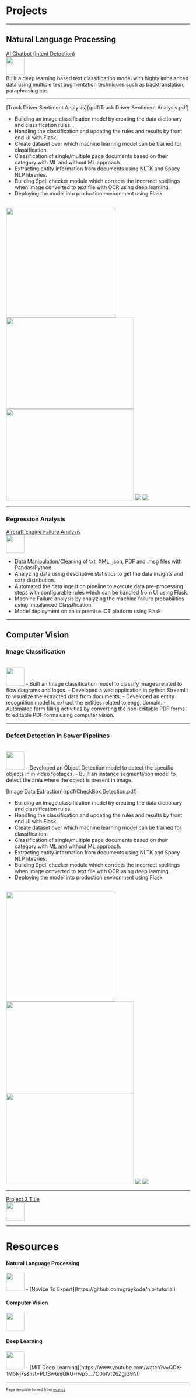 # Projects

---

## Natural Language Processing 

[AI Chatbot (Intent Detection)](/sample_page)
<br>
<img src="images/wait.png?raw=true" width="50" height="50"/>
<br>
Built a deep learning based text classification model with highly imbalanced data using multiple text augmentation techniques such as backtranslation, paraphrasing etc.
<br>
<a href="#"><img src="https://img.shields.io/badge/Python-white?logo=Python" alt=""></a>

---
[Truck Driver Sentiment Analysis](/pdf/Truck Driver Sentiment Analysis.pdf)
<br>
-	Building an image classification model by creating the data dictionary and classification rules.
-	Handling the classification and updating the rules and results by front end UI with Flask.
-	Create dataset over which machine learning model can be trained for classification.
-	Classification of single/multiple page documents based on their category with ML and without ML approach.
-	Extracting entity information from documents using NLTK and Spacy NLP libraries.
-	Building Spell checker module which corrects the incorrect spellings when image converted to text file with OCR using deep learning.
-	Deploying the model into production environment using Flask.
<br>
<img src="images/sentiment_analysis_cm.jpg?raw=true" width="300" height="300"/>
<img src="images/sentiment_analysis_wc_pos.jpg?raw=true" width="350" height="250"/>
<img src="images/sentiment_analysis_wc.jpg?raw=true" width="350" height="250"/>
<img src="images/sentiment_analysis_1.jpg?raw=true"/>
<img src="images/sentiment_analysis_2.jpg?raw=true"/>

---

### Regression Analysis
[Aircraft Engine Failure Analysis](http://example.com/)
<br>
<img src="images/wait.png?raw=true" width="50" height="50"/>
-	Data Manipulation/Cleaning of txt, XML, json, PDF and .msg files with Pandas/Python.
-	Analyzing data using descriptive statistics to get the data insights and data distribution.
-	Automated the data ingestion pipeline to execute data pre-processing steps with configurable rules which can be handled from UI using Flask.
-	Machine Failure analysis by analyzing the machine failure probabilities using Imbalanced Classification.
-	Model deployment on an in premise IOT platform using Flask.


---

## Computer Vision

### Image Classification
<br>
<img src="images/wait.png?raw=true" width="50" height="50"/>
-	Built an Image classification model to classify images related to flow diagrams and logos.
-	Developed a web application in python Streamlit to visualize the extracted data from documents.
-	Developed an entity recognition model to extract the entities related to engg. domain.
-	Automated form filling activities by converting the non-editable PDF forms to editable PDF forms using computer vision.


---
### Defect Detection in Sewer Pipelines
<br>
<img src="images/wait.png?raw=true" width="50" height="50"/>
- Developed an Object Detection model to detect the specific objects in in video footages.
-	Built an instance segmentation model to detect the area where the object is present in image.

[Image Data Extraction](/pdf/CheckBox Detection.pdf)
<br>
-	Building an image classification model by creating the data dictionary and classification rules.
-	Handling the classification and updating the rules and results by front end UI with Flask.
-	Create dataset over which machine learning model can be trained for classification.
-	Classification of single/multiple page documents based on their category with ML and without ML approach.
-	Extracting entity information from documents using NLTK and Spacy NLP libraries.
-	Building Spell checker module which corrects the incorrect spellings when image converted to text file with OCR using deep learning.
-	Deploying the model into production environment using Flask.
<br>
<img src="images/sentiment_analysis_cm.jpg?raw=true" width="300" height="300"/>
<img src="images/sentiment_analysis_wc_pos.jpg?raw=true" width="350" height="250"/>
<img src="images/sentiment_analysis_wc.jpg?raw=true" width="350" height="250"/>
<img src="images/sentiment_analysis_1.jpg?raw=true"/>
<img src="images/sentiment_analysis_2.jpg?raw=true"/>

---
[Project 3 Title](http://example.com/)
<br>
<img src="images/wait.png?raw=true" width="50" height="50"/>


---

# Resources

#### Natural Language Processing
<img src="images/nlp.png?raw=true" width="50" height="50"/>
- [Novice To Expert](https://github.com/graykode/nlp-tutorial)

#### Computer Vision
<img src="images/cv.png?raw=true" width="50" height="50"/>

#### Deep Learning
<img src="images/deep-learning.png?raw=true" width="50" height="50"/>
- [MIT Deep Learning](https://www.youtube.com/watch?v=QDX-1M5Nj7s&list=PLtBw6njQRU-rwp5__7C0oIVt26ZgjG9NI)


---

<p style="font-size:10px">Page template forked from <a href="https://github.com/evanca/quick-portfolio">evanca</a></p>
<!-- Remove above link if you don't want to attibute -->
